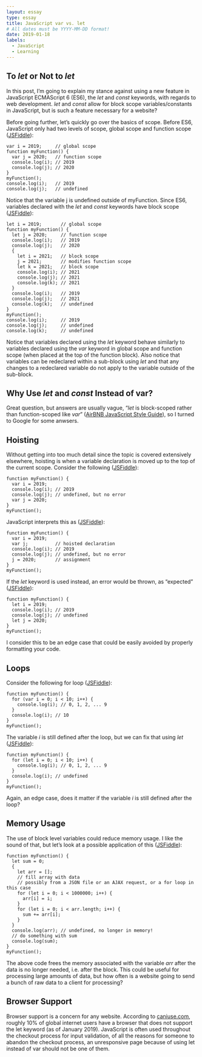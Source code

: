 ```yaml
---
layout: essay
type: essay
title: JavaScript var vs. let
# All dates must be YYYY-MM-DD format!
date: 2019-01-18
labels:
  - JavaScript
  - Learning
---
```


## To <i>let</i> or Not to <i>let</i>
In this post, I’m going to explain my stance against using a new feature in JavaScript ECMAScript 6 (ES6), the <i>let</i> and <i>const</i> keywords, with regards to web development.  <i>let</i> and <i>const</i> allow for block scope variables/constants in JavaScript, but is such a feature necessary for a website?

Before going further, let’s quickly go over the basics of scope.  Before ES6, JavaScript only had two levels of scope, global scope and function scope ([JSFiddle](http://jsfiddle.net/jmd386/v93t0rqo/)):
```
var i = 2019;     // global scope
function myFunction() {
  var j = 2020;   // function scope
  console.log(i); // 2019
  console.log(j); // 2020
}
myFunction();
console.log(i);   // 2019
console.log(j);   // undefined
```
Notice that the variable j is undefined outside of myFunction.  Since ES6, variables declared with the <i>let</i> and <i>const</i> keywords have block scope ([JSFiddle](http://jsfiddle.net/jmd386/y45uc0zn/)):
```
let i = 2019;       // global scope
function myFunction() {
  let j = 2020;     // function scope
  console.log(i);   // 2019
  console.log(j);   // 2020
  {
    let i = 2021;   // block scope
    j = 2021;       // modifies function scope
    let k = 2021;   // block scope
    console.log(i); // 2021
    console.log(j); // 2021
    console.log(k); // 2021
  }
  console.log(i);   // 2019
  console.log(j);   // 2021
  console.log(k);   // undefined
}
myFunction();
console.log(i);     // 2019
console.log(j);     // undefined
console.log(k);     // undefined
```
Notice that variables declared using the <i>let</i> keyword behave similarly to variables declared using the <i>var</i> keyword in global scope and function scope (when placed at the top of the function block).  Also notice that variables can be redeclared within a sub-block using <i>let</i> and that any changes to a redeclared variable do not apply to the variable outside of the sub-block.

## Why Use <i>let</i> and <i>const</i> Instead of var?
Great question, but answers are usually vague, “<i>let</i> is block-scoped rather than function-scoped like <i>var</i>” ([AirBNB JavaScript Style Guide](https://github.com/airbnb/javascript#references--disallow-var)), so I turned to Google for some anwsers.

## Hoisting
Without getting into too much detail since the topic is covered extensively elsewhere, hoisting is when a variable declaration is moved up to the top of the current scope.  Consider the following ([JSFiddle](http://jsfiddle.net/jmd386/2xf5v1q7/)):
```
function myFunction() {
  var i = 2019;
  console.log(i); // 2019
  console.log(j); // undefined, but no error
  var j = 2020;
}
myFunction();
```
JavaScript interprets this as ([JSFiddle](http://jsfiddle.net/jmd386/v43dgc27/)):
```
function myFunction() {
  var i = 2019;
  var j;          // hoisted declaration
  console.log(i); // 2019
  console.log(j); // undefined, but no error
  j = 2020;       // assignment
}
myFunction();
```
If the <i>let</i> keyword is used instead, an error would be thrown, as “expected” ([JSFiddle](http://jsfiddle.net/jmd386/bh690Les/)):
```
function myFunction() {
  let i = 2019;
  console.log(i); // 2019
  console.log(j); // undefined
  let j = 2020;
}
myFunction();
```
I consider this to be an edge case that could be easily avoided by properly formatting your code.

## Loops
Consider the following for loop ([JSFiddle](http://jsfiddle.net/jmd386/zta7f2sb/)):
```
function myFunction() {
  for (var i = 0; i < 10; i++) {
    console.log(i); // 0, 1, 2, ... 9
  }
  console.log(i); // 10
}
myFunction();
```
The variable <i>i</i> is still defined after the loop, but we can fix that using <i>let</i> ([JSFiddle](http://jsfiddle.net/jmd386/94jodyaf/)):
```
function myFunction() {
  for (let i = 0; i < 10; i++) {
    console.log(i); // 0, 1, 2, ... 9
  }
  console.log(i); // undefined
}
myFunction();
```
Again, an edge case, does it matter if the variable <i>i</i> is still defined after the loop?

## Memory Usage
The use of block level variables could reduce memory usage.  I like the sound of that, but let’s look at a possible application of this ([JSFiddle](http://jsfiddle.net/jmd386/4krca03b/)):
```
function myFunction() {
  let sum = 0;
  {
    let arr = [];
    // fill array with data
    // possibly from a JSON file or an AJAX request, or a for loop in this case
    for (let i = 0; i < 1000000; i++) {
      arr[i] = i;
    }
    for (let i = 0; i < arr.length; i++) {
      sum += arr[i];
    }
  }
  console.log(arr); // undefined, no longer in memory!
  // do something with sum
  console.log(sum);
}
myFunction();
```
The above code frees the memory associated with the variable <i>arr</i> after the data is no longer needed, i.e. after the block.  This could be useful for processing large amounts of data, but how often is a website going to send a bunch of raw data to a client for processing?

## Browser Support
Browser support is a concern for any website.  According to [caniuse.com](https://caniuse.com/#search=let), roughly 10% of global internet users have a browser that does not support the let keyword (as of January 2019).  JavaScript is often used throughout the checkout process for input validation, of all the reasons for someone to abandon the checkout process, an unresponsive page because of using let instead of var should not be one of them.

